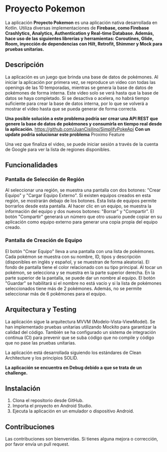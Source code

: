 # Proyecto Pokemon

La aplicación **Proyecto Pokemon** es una aplicación nativa desarrollada en Kotlin. Utiliza diversas implementaciones de **Firebase, como Firebase Crashlytics, Analytics, Authentication y Real-time Database. Además, hace uso de las siguientes librerías y herramientas: Coroutines, Glide, Room, inyección de dependencias con Hilt, Retrofit, Shimmer y Mock para pruebas unitarias.**

## Descripción

La aplicación es un juego que brinda una base de datos de pokémones. Al iniciar la aplicación por primera vez, se reproduce un video con todas las openings de las 10 temporadas, mientras se genera la base de datos de pokémones de forma interna. Este video solo se verá hasta que la base de datos se haya completado. Si se desactiva o acelera, no habrá tiempo suficiente para crear la base de datos interna, por lo que se volverá a mostrar el video hasta que se pueda generar de forma correcta.

**Una posible solución a este problema podría ser crear una API REST que genere la base de datos de pokémones y consumirla en tiempo real desde la aplicación.**
https://github.com/JuanCisilino/SimplifyPokeApi
**Con un update podria solucionar este problema** Proximo Feature

Una vez que finaliza el video, se puede iniciar sesión a través de la cuenta de Google para ver la lista de regiones disponibles.

## Funcionalidades

### Pantalla de Selección de Región

Al seleccionar una región, se muestra una pantalla con dos botones: "Crear Equipo" y "Cargar Equipo Externo". Si existen equipos creados en esta región, se mostrarán debajo de los botones. Esta lista de equipos permite borrarlos desde esta pantalla. Al hacer clic en un equipo, se muestra la información del equipo y dos nuevos botones: "Borrar" y "Compartir". El botón "Compartir" generará un número que otro usuario puede copiar en su aplicación como equipo externo para generar una copia propia del equipo creado.

### Pantalla de Creación de Equipo

El botón "Crear Equipo" lleva a una pantalla con una lista de pokémones. Cada pokémon se muestra con su nombre, ID, tipos y descripción (disponibles en inglés y español, y se muestran de forma aleatoria). El fondo de pantalla tiene el color relacionado con su tipo principal. Al tocar un pokémon, se selecciona y se muestra en la parte superior derecha. En la parte superior de la pantalla, se puede dar un nombre al equipo. El botón "Guardar" se habilitará si el nombre no está vacío y si la lista de pokémones seleccionados tiene más de 2 pokémones. Además, no se permite seleccionar más de 6 pokémones para el equipo.

## Arquitectura y Testing

La aplicación sigue la arquitectura MVVM (Modelo-Vista-ViewModel). Se han implementado pruebas unitarias utilizando Mockito para garantizar la calidad del código. También se ha configurado un sistema de integración continua (CI) para prevenir que se suba código que no compile y código que no pase las pruebas unitarias.

La aplicación está desarrollada siguiendo los estándares de Clean Architecture y los principios SOLID.

**La aplicación se encuentra en Debug debido a que se trata de un challenge.**
## Instalación

1. Clona el repositorio desde GitHub.
2. Importa el proyecto en Android Studio.
3. Ejecuta la aplicación en un emulador o dispositivo Android.

## Contribuciones

Las contribuciones son bienvenidas. Si tienes alguna mejora o corrección, por favor envía un pull request.
